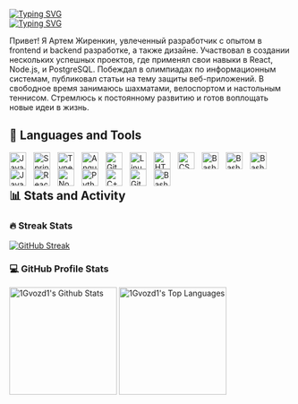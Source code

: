 [![Typing SVG](https://readme-typing-svg.demolab.com?font=Segoe+UI&size=25&duration=1&pause=10000&color=049ADE&center=true&vCenter=true&repeat=false&width=1012&lines=Artem+Zhirenkin)](https://git.io/typing-svg)
<br/>
[![Typing SVG](https://readme-typing-svg.demolab.com?font=Fira+Code&size=22&pause=1000&center=true&vCenter=true&width=1024&lines=%D0%A1%D0%BE%D0%B7%D0%B4%D0%B0%D1%8E+%D1%83%D0%B4%D0%BE%D0%B1%D0%BD%D1%8B%D0%B5+%D0%B8%D0%BD%D1%82%D0%B5%D1%80%D1%84%D0%B5%D0%B9%D1%81%D1%8B+%D0%B8+%D1%81%D0%B5%D1%80%D0%B2%D0%B5%D1%80%D1%8B;%D0%9E%D0%B1%D0%B5%D1%81%D0%BF%D0%B5%D1%87%D0%B8%D0%B2%D0%B0%D1%8E+%D0%BA%D0%B0%D1%87%D0%B5%D1%81%D1%82%D0%B2%D0%BE+%D0%BA%D0%BE%D0%B4%D0%B0+%D0%B8+%D0%B0%D0%B2%D1%82%D0%BE%D0%BC%D0%B0%D1%82%D0%B8%D0%B7%D0%B0%D1%86%D0%B8%D1%8E;%D0%A1%D0%BE%D1%87%D0%B5%D1%82%D0%B0%D1%8E+%D0%BA%D1%80%D0%B5%D0%B0%D1%82%D0%B8%D0%B2%D0%BD%D0%BE%D1%81%D1%82%D1%8C+%D0%B8+%D1%82%D0%B5%D1%85%D0%BD%D0%B8%D1%87%D0%B5%D1%81%D0%BA%D0%B8%D0%B5+%D0%BD%D0%B0%D0%B2%D1%8B%D0%BA%D0%B8)](https://git.io/typing-svg)

Привет! Я Артем Жиренкин, увлеченный разработчик с опытом в frontend и backend разработке, а также дизайне. Участвовал в создании нескольких успешных проектов, где применял свои навыки в React, Node.js, и PostgreSQL. Побеждал в олимпиадах по информационным системам, публиковал статьи на тему защиты веб-приложений. В свободное время занимаюсь шахматами, велоспортом и настольным теннисом. Стремлюсь к постоянному развитию и готов воплощать новые идеи в жизнь.


<h2> 🧰 Languages and Tools </h2>

<img align="left" alt="Java" width="30px" style="padding-right:10px;" src="https://cdn.jsdelivr.net/gh/devicons/devicon@latest/icons/html5/html5-original.svg"/>
<img align="left" alt="Spring" width="30px" style="padding-right:10px;" src="https://cdn.jsdelivr.net/gh/devicons/devicon@latest/icons/css3/css3-original.svg" />
<img align="left" alt="TypeScript" width="30px" style="padding-right:10px;" src="https://cdn.jsdelivr.net/gh/devicons/devicon@latest/icons/sass/sass-original.svg" />
<img align="left" alt="Angular" width="30px" style="padding-right:10px;" src="https://cdn.jsdelivr.net/gh/devicons/devicon@latest/icons/javascript/javascript-original.svg" />
<img align="left" alt="Git" width="30px" style="padding-right:10px;" src="https://cdn.jsdelivr.net/gh/devicons/devicon@latest/icons/typescript/typescript-original.svg" />
<img align="left" alt="Linux" width="30px" style="padding-right:10px;" src="https://cdn.jsdelivr.net/gh/devicons/devicon@latest/icons/react/react-original.svg" />
<img align="left" alt="HTML" width="30px" style="padding-right:10px;" src="https://cdn.jsdelivr.net/gh/devicons/devicon@latest/icons/redux/redux-original.svg" />
<img align="left" alt="CSS" width="30px" style="padding-right:10px;" src="https://cdn.jsdelivr.net/gh/devicons/devicon@latest/icons/axios/axios-plain.svg" />
<img align="left" alt="Bash" width="30px" style="padding-right:10px;" src="https://cdn.jsdelivr.net/gh/devicons/devicon@latest/icons/jest/jest-plain.svg" />
<img align="left" alt="Bash" width="30px" style="padding-right:10px;" src="https://cdn.jsdelivr.net/gh/devicons/devicon@latest/icons/figma/figma-original.svg" />
<img align="left" alt="Bash" width="30px" style="padding-right:10px;" src="https://cdn.jsdelivr.net/gh/devicons/devicon@latest/icons/storybook/storybook-original.svg" />
<img align="left" alt="JavaScript" width="30px" style="padding-right:10px;" src="https://cdn.jsdelivr.net/gh/devicons/devicon@latest/icons/materialui/materialui-original.svg" />
<img align="left" alt="React" width="30px" style="padding-right:10px;" src="https://cdn.jsdelivr.net/gh/devicons/devicon@latest/icons/bootstrap/bootstrap-original.svg" />
<img align="left" alt="NodeJS" width="30px" style="padding-right:10px;" src="https://cdn.jsdelivr.net/gh/devicons/devicon@latest/icons/webpack/webpack-original.svg" />
<img align="left" alt="Python" width="30px" style="padding-right:10px;" src="https://cdn.jsdelivr.net/gh/devicons/devicon@latest/icons/express/express-original.svg" />
<img align="left" alt="C++" width="30px" style="padding-right:10px;" src="https://cdn.jsdelivr.net/gh/devicons/devicon@latest/icons/postgresql/postgresql-original.svg" />
<img align="left" alt="GitHub" width="30px" style="padding-right:10px;" src="https://cdn.jsdelivr.net/gh/devicons/devicon@latest/icons/git/git-original.svg" />
<img align="left" alt="Bash" width="30px" style="padding-right:10px;" src="https://cdn.jsdelivr.net/gh/devicons/devicon@latest/icons/python/python-original.svg" />



<br />
<br />

<h2>📊 Stats and Activity</h2>

<h3>🔥 Streak Stats</h3>

[![GitHub Streak](https://streak-stats.demolab.com?user=1Gvozd1&background=1F222E&stroke=FFFFFF&border=EB545400&ring=049ADE&fire=FF9800&currStreakNum=FF9800&sideNums=EBEBEB&currStreakLabel=FFFFFF&sideLabels=FFFFFF&dates=B2B2B2&excludeDaysLabel=EB5454)](https://git.io/streak-stats)

<h3>💻 GitHub Profile Stats</h3>

  <!-- https://github.com/anuraghazra/github-readme-stats -->
<div>
  <img alt="1Gvozd1's Github Stats" src="https://github-readme-stats.vercel.app/api/?username=1gvozd1&show_icons=true&include_all_commits=true&count_private=true&theme=dark&hide_border=true&bg_color=1F222E&title_color=049ade&icon_color=4caf50&text_color=ffffff" height="192px"/>
  <img alt="1Gvozd1's Top Languages" src="https://github-readme-stats.vercel.app/api/top-langs/?username=1gvozd1&langs_count=8&layout=compact&theme=react&hide_border=true&bg_color=1F222E&title_color=049ade&icon_color=F8D866&hide=HTML&text_color=ffffff" height="192px"/>
  <br/>
</div>
<!--
**1Gvozd1/1Gvozd1** is a ✨ _special_ ✨ repository because its `README.md` (this file) appears on your GitHub profile.

Here are some ideas to get you started:

- 🔭 I’m currently working on ...
- 🌱 I’m currently learning ...
- 👯 I’m looking to collaborate on ...
- 🤔 I’m looking for help with ...
- 💬 Ask me about ...
- 📫 How to reach me: ...
- 😄 Pronouns: ...
- ⚡ Fun fact: ...
-->
